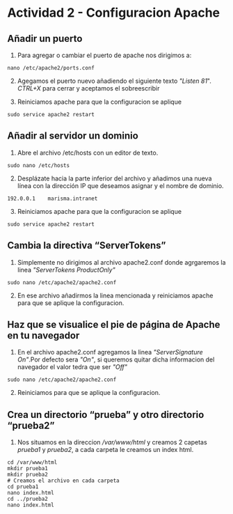 # Actividad 2 - Configuracion Apache

## Añadir un puerto

1. Para agregar o cambiar el puerto de apache nos dirigimos a:
```shell 
nano /etc/apache2/ports.conf
```
2. Agegamos el puerto nuevo añadiendo el siguiente texto _"Listen 81_". _CTRL+X_ para cerrar y aceptamos el sobreescribir

3. Reiniciamos apache para que la configuracion se aplique
```shell
sudo service apache2 restart
```

## Añadir al servidor un dominio
1. Abre el archivo /etc/hosts con un editor de texto. 
```shell 
sudo nano /etc/hosts
```
2. Desplázate hacia la parte inferior del archivo y añadimos una nueva línea con la dirección IP que deseamos asignar y el nombre de dominio.
```shell
192.0.0.1    marisma.intranet
```
3. Reiniciamos apache para que la configuracion se aplique
```shell
sudo service apache2 restart
```
## Cambia la directiva “ServerTokens” 

1. Simplemente no dirigimos al archivo apache2.conf donde agrgaremos la linea _"ServerTokens ProductOnly"_
```shell
sudo nano /etc/apache2/apache2.conf
```
2. En ese archivo añadirmos la linea mencionada y reiniciamos apache para que se aplique la configuracion.

## Haz que se visualice el pie de página de Apache en tu navegador

1. En el archivo apache2.conf agregamos la linea _"ServerSignature On"_.Por defecto sera _"On"_, si queremos quitar dicha informacion del navegador el valor tedra que ser _"Off"_ 
```shell
sudo nano /etc/apache2/apache2.conf
```
2. Reiniciamos para que se aplique la configuracion.

## Crea un directorio “prueba” y otro directorio “prueba2”

1. Nos situamos en la direccion _/var/www/html_ y creamos 2 capetas _prueba1_ y _prueba2_, a cada carpeta le creamos un index html.

```shell
cd /var/www/html
mkdir prueba1
mkdir prueba2
# Creamos el archivo en cada carpeta
cd prueba1
nano index.html
cd ../prueba2
nano index.html
```